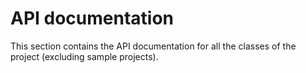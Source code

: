# API documentation
This section contains the API documentation for all the classes of the project (excluding sample projects).
